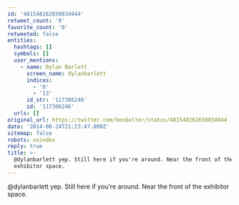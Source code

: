 ```yaml
---
id: '481548262650834944'
retweet_count: '0'
favorite_count: '0'
retweeted: false
entities:
  hashtags: []
  symbols: []
  user_mentions:
    - name: Dylan Barlett
      screen_name: dylanbarlett
      indices:
        - '0'
        - '13'
      id_str: '117306246'
      id: '117306246'
  urls: []
original_url: https://twitter.com/benbalter/status/481548262650834944
date: '2014-06-24T21:23:47.000Z'
sitemap: false
robots: noindex
reply: true
title: >-
  @dylanbarlett yep. Still here if you're around. Near the front of the
  exhibitor space.
---
```


@dylanbarlett yep. Still here if you're around. Near the front of the exhibitor space.